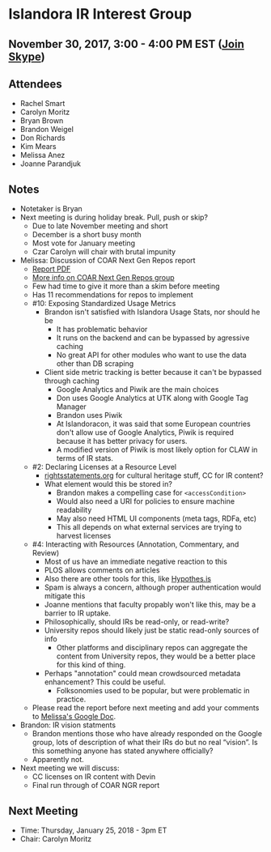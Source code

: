 # Islandora IR Interest Group
## November 30, 2017, 3:00 - 4:00 PM EST ([Join Skype](https://join.skype.com/s7ntDOmjhbjT))

## Attendees
- Rachel Smart
- Carolyn Moritz
- Bryan Brown
- Brandon Weigel
- Don Richards
- Kim Mears
- Melissa Anez
- Joanne Parandjuk

## Notes
- Notetaker is Bryan
- Next meeting is during holiday break. Pull, push or skip?
  - Due to late November meeting and short
  - December is a short busy month
  - Most vote for January meeting
  - Czar Carolyn will chair with brutal impunity
- Melissa: Discussion of COAR Next Gen Repos report 
  - [Report PDF](https://www.coar-repositories.org/files/NGR-Final-Formatted-Report-cc.pdf)
  - [More info on COAR Next Gen Repos group](https://www.coar-repositories.org/activities/advocacy-leadership/working-group-next-generation-repositories/)
  - Few had time to give it more than a skim before meeting
  - Has 11 recommendations for repos to implement
  - #10: Exposing Standardized Usage Metrics
    - Brandon isn't satisfied with Islandora Usage Stats, nor should he be
      - It has problematic behavior
      - It runs on the backend and can be bypassed by agressive caching
      - No great API for other modules who want to use the data other than DB scraping
    - Client side metric tracking is better because it can't be bypassed through caching
      - Google Analytics and Piwik are the main choices
      - Don uses Google Analytics at UTK along with Google Tag Manager
      - Brandon uses Piwik
      - At Islandoracon, it was said that some European countries don't allow use of Google Analytics, Piwik is required because it has better privacy for users.
      - A modified version of Piwik is most likely option for CLAW in terms of IR stats.
  - #2: Declaring Licenses at a Resource Level
    - [rightsstatements.org](http://rightsstatements.org) for cultural heritage stuff, CC for IR content?
    - What element would this be stored in?
      - Brandon makes a compelling case for `<accessCondition>`
      - Would also need a URI for policies to ensure machine readability
      - May also need HTML UI components (meta tags, RDFa, etc)
      - This all depends on what external services are trying to harvest licenses
  - #4: Interacting with Resources (Annotation, Commentary, and Review)
    - Most of us have an immediate negative reaction to this
    - PLOS allows comments on articles
    - Also there are other tools for this, like [Hypothes.is](https://web.hypothes.is/)
    - Spam is always a concern, although proper authentication would mitigate this
    - Joanne mentions that faculty propably won't like this, may be a barrier to IR uptake.
    - Philosophically, should IRs be read-only, or read-write?
    - University repos should likely just be static read-only sources of info
      - Other platforms and disciplinary repos can aggregate the content from University repos, they would be a better place for this kind of thing.
    - Perhaps "annotation" could mean crowdsourced metadata enhancement? This could be useful.
      - Folksonomies used to be popular, but were problematic in practice.
  - Please read the report before next meeting and add your comments to [Melissa's Google Doc](https://docs.google.com/document/d/1S43pBNgKEqH_1CFtqLILHj5oaTAMaidaUq5YQMmb9zo/edit).
- Brandon: IR vision statments
  - Brandon mentions those who have already responded on the Google group, lots of description of what their IRs do but no real “vision”. Is this something anyone has stated anywhere officially?
  - Apparently not.
- Next meeting we will discuss:
  - CC licenses on IR content with Devin
  - Final run through of COAR NGR report

## Next Meeting
* Time: Thursday, January 25, 2018 - 3pm ET
* Chair: Carolyn Moritz
